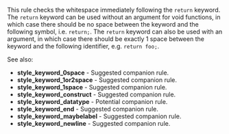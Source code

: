 This rule checks the whitespace immediately following the `return` keyword.
The `return` keyword can be used without an argument for void functions, in
which case there should be no space between the keyword and the following
symbol, i.e. `return;`.
The `return` keyword can also be used with an argument, in which case there
should be exactly 1 space between the keyword and the following identifier,
e.g. `return foo;`.

See also:
  - **style_keyword_0space** - Suggested companion rule.
  - **style_keyword_1or2space** - Suggested companion rule.
  - **style_keyword_1space** - Suggested companion rule.
  - **style_keyword_construct** - Suggested companion rule.
  - **style_keyword_datatype** - Potential companion rule.
  - **style_keyword_end** - Suggested companion rule.
  - **style_keyword_maybelabel** - Suggested companion rule.
  - **style_keyword_newline** - Suggested companion rule.

